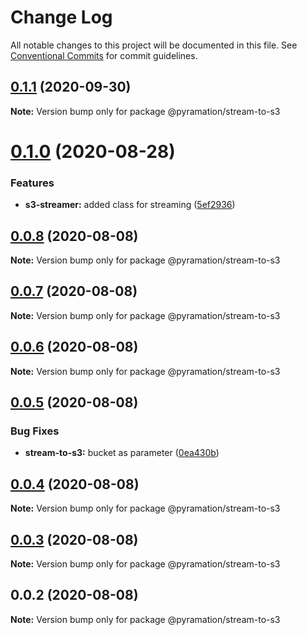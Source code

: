 # Change Log

All notable changes to this project will be documented in this file.
See [Conventional Commits](https://conventionalcommits.org) for commit guidelines.

## [0.1.1](https://github.com/pyramation/uploads/compare/@pyramation/stream-to-s3@0.1.0...@pyramation/stream-to-s3@0.1.1) (2020-09-30)

**Note:** Version bump only for package @pyramation/stream-to-s3





# [0.1.0](https://github.com/pyramation/uploads/compare/@pyramation/stream-to-s3@0.0.8...@pyramation/stream-to-s3@0.1.0) (2020-08-28)


### Features

* **s3-streamer:** added class for streaming ([5ef2936](https://github.com/pyramation/uploads/commit/5ef29364c26124c473c72efa19323b38ac5cb94a))





## [0.0.8](https://github.com/pyramation/uploads/compare/@pyramation/stream-to-s3@0.0.7...@pyramation/stream-to-s3@0.0.8) (2020-08-08)

**Note:** Version bump only for package @pyramation/stream-to-s3





## [0.0.7](https://github.com/pyramation/uploads/compare/@pyramation/stream-to-s3@0.0.6...@pyramation/stream-to-s3@0.0.7) (2020-08-08)

**Note:** Version bump only for package @pyramation/stream-to-s3





## [0.0.6](https://github.com/pyramation/uploads/compare/@pyramation/stream-to-s3@0.0.5...@pyramation/stream-to-s3@0.0.6) (2020-08-08)

**Note:** Version bump only for package @pyramation/stream-to-s3





## [0.0.5](https://github.com/pyramation/uploads/compare/@pyramation/stream-to-s3@0.0.4...@pyramation/stream-to-s3@0.0.5) (2020-08-08)


### Bug Fixes

* **stream-to-s3:** bucket as parameter ([0ea430b](https://github.com/pyramation/uploads/commit/0ea430b8fab61c77ef656cfa29013b924da5f97b))





## [0.0.4](https://github.com/pyramation/uploads/compare/@pyramation/stream-to-s3@0.0.3...@pyramation/stream-to-s3@0.0.4) (2020-08-08)

**Note:** Version bump only for package @pyramation/stream-to-s3





## [0.0.3](https://github.com/pyramation/uploads/compare/@pyramation/stream-to-s3@0.0.2...@pyramation/stream-to-s3@0.0.3) (2020-08-08)

**Note:** Version bump only for package @pyramation/stream-to-s3





## 0.0.2 (2020-08-08)

**Note:** Version bump only for package @pyramation/stream-to-s3
